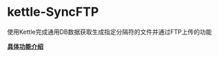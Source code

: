 # kettle-SyncFTP
使用Kettle完成通用DB数据获取生成指定分隔符的文件并通过FTP上传的功能

[**具体功能介绍**](https://www.cnblogs.com/missfox18/p/7642026.html)
